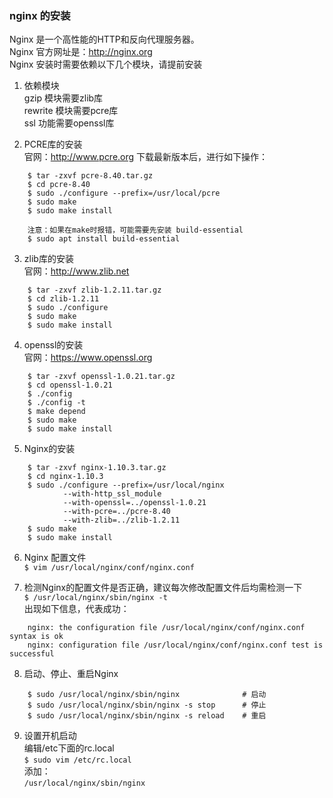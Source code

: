 ### nginx 的安装

Nginx 是一个高性能的HTTP和反向代理服务器。   
Nginx 官方网址是：http://nginx.org         
Nginx 安装时需要依赖以下几个模块，请提前安装  

1. 依赖模块   
gzip 模块需要zlib库   
rewrite 模块需要pcre库    
ssl 功能需要openssl库   

2. PCRE库的安装   
官网：http://www.pcre.org 下载最新版本后，进行如下操作：
```shell
    $ tar -zxvf pcre-8.40.tar.gz
    $ cd pcre-8.40
    $ sudo ./configure --prefix=/usr/local/pcre
    $ sudo make
    $ sudo make install
    
    注意：如果在make时报错，可能需要先安装 build-essential
    $ sudo apt install build-essential
```
    
3. zlib库的安装   
官网：http://www.zlib.net  
```shell
    $ tar -zxvf zlib-1.2.11.tar.gz
    $ cd zlib-1.2.11
    $ sudo ./configure
    $ sudo make
    $ sudo make install
```

4. openssl的安装   
官网：https://www.openssl.org
```shell
    $ tar -zxvf openssl-1.0.21.tar.gz
    $ cd openssl-1.0.21
    $ ./config
    $ ./config -t
    $ make depend
    $ sudo make
    $ sudo make install
```
    
5. Nginx的安装   
```shell
    $ tar -zxvf nginx-1.10.3.tar.gz
    $ cd nginx-1.10.3
    $ sudo ./configure --prefix=/usr/local/nginx 
            --with-http_ssl_module 
            --with-openssl=../openssl-1.0.21
            --with-pcre=../pcre-8.40 
            --with-zlib=../zlib-1.2.11 
    $ sudo make
    $ sudo make install
```
    
6. Nginx 配置文件    
`$ vim /usr/local/nginx/conf/nginx.conf`
    
7. 检测Nginx的配置文件是否正确，建议每次修改配置文件后均需检测一下   
`$ /usr/local/nginx/sbin/nginx -t`        
出现如下信息，代表成功：     
```
    nginx: the configuration file /usr/local/nginx/conf/nginx.conf syntax is ok
    nginx: configuration file /usr/local/nginx/conf/nginx.conf test is successful
```
    
8. 启动、停止、重启Nginx   
```shell
    $ sudo /usr/local/nginx/sbin/nginx              # 启动
    $ sudo /usr/local/nginx/sbin/nginx -s stop      # 停止
    $ sudo /usr/local/nginx/sbin/nginx -s reload    # 重启
```
    
9. 设置开机启动   
编辑/etc下面的rc.local    
`$ sudo vim /etc/rc.local`   
添加：   
`/usr/local/nginx/sbin/nginx`








